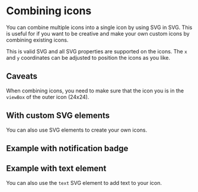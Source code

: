 <script setup>
import { Sandpack } from 'sandpack-vue3'
import sandpackTheme from '../../../.vitepress/theme/sandpackTheme.json'
import combineIconsExample from './examples/combining-icons/files.ts'
import combineCustomExample from './examples/combining-icons-custom/files.ts'
import combineNotificationExample from './examples/combining-icons-notification/files.ts'
</script>

# Combining icons

You can combine multiple icons into a single icon by using SVG in SVG.
This is useful for if you want to be creative and make your own custom icons by combining existing icons.

<Sandpack
  template="vue"
  :theme="sandpackTheme"
  :files="combineIconsExample"
  :customSetup='{
    dependencies: {
      "lucide-vue-next": "latest"
    }
  }'
  :options="{
    editorHeight: 400,
    editorWidthPercentage: 60,
  }"
/>

This is valid SVG and all SVG properties are supported on the icons.
The `x` and `y` coordinates can be adjusted to position the icons as you like.

## Caveats

When combining icons, you need to make sure that the icon you is in the `viewBox` of the outer icon (24x24).

## With custom SVG elements

You can also use SVG elements to create your own icons.

## Example with notification badge

<Sandpack
  template="vue"
  :theme="sandpackTheme"
  :files="combineNotificationExample"
  :customSetup='{
    dependencies: {
      "lucide-vue-next": "latest"
    }
  }'
  :options="{
    editorHeight: 480,
    editorWidthPercentage: 60,
  }"
/>

## Example with text element

You can also use the `text` SVG element to add text to your icon.

<Sandpack
  template="vue"
  :theme="sandpackTheme"
  :files="combineCustomExample"
  :customSetup='{
    dependencies: {
      "lucide-vue-next": "latest"
    }
  }'
  :options="{
    editorHeight: 480,
    editorWidthPercentage: 60,
  }"
/>



